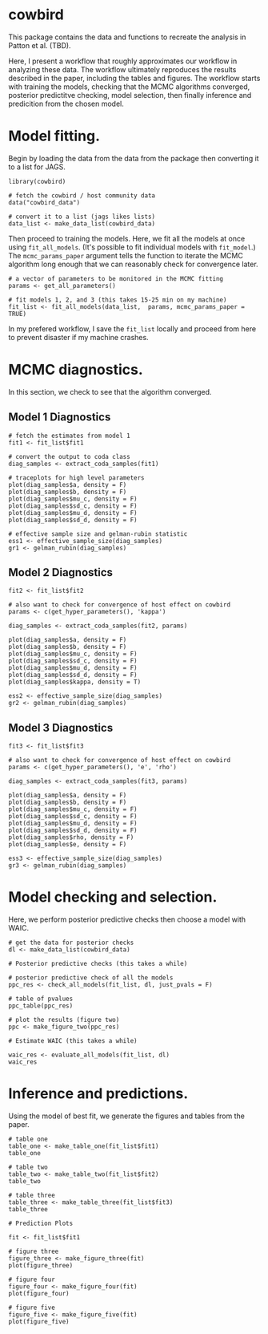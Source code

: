 # cowbird
This package contains the data and functions to recreate the analysis in Patton et al. (TBD).

Here, I present a workflow that roughly approximates our workflow in analyzing these data. The workflow ultimately reproduces the results described in the paper, including the tables and figures. The workflow starts with training the models, checking that the MCMC algorithms converged, posterior predictitve checking, model selection, then finally inference and predicition from the chosen model. 

# Model fitting.

Begin by loading the data from the data from the package then converting it to a list for JAGS.

```
library(cowbird)

# fetch the cowbird / host community data
data("cowbird_data")

# convert it to a list (jags likes lists) 
data_list <- make_data_list(cowbird_data)

```

Then proceed to training the models. Here, we fit all the models at once using `fit_all_models`. (It's possible to fit individual models with `fit_model`.) The 
`mcmc_params_paper` argument tells the function to iterate the MCMC algorithm long enough that we can reasonably check for convergence later. 

```
# a vector of parameters to be monitored in the MCMC fitting
params <- get_all_parameters()

# fit models 1, 2, and 3 (this takes 15-25 min on my machine)
fit_list <- fit_all_models(data_list,  params, mcmc_params_paper = TRUE)
```

In my prefered workflow, I save the `fit_list` locally and proceed from here to prevent disaster if my machine crashes. 

# MCMC diagnostics.

In this section, we check to see that the algorithm converged.

## Model 1 Diagnostics

```
# fetch the estimates from model 1
fit1 <- fit_list$fit1

# convert the output to coda class
diag_samples <- extract_coda_samples(fit1)

# traceplots for high level parameters
plot(diag_samples$a, density = F)
plot(diag_samples$b, density = F)
plot(diag_samples$mu_c, density = F)
plot(diag_samples$sd_c, density = F)
plot(diag_samples$mu_d, density = F)
plot(diag_samples$sd_d, density = F)

# effective sample size and gelman-rubin statistic
ess1 <- effective_sample_size(diag_samples)
gr1 <- gelman_rubin(diag_samples)
```

## Model 2 Diagnostics

```
fit2 <- fit_list$fit2

# also want to check for convergence of host effect on cowbird
params <- c(get_hyper_parameters(), 'kappa')

diag_samples <- extract_coda_samples(fit2, params)

plot(diag_samples$a, density = F)
plot(diag_samples$b, density = F)
plot(diag_samples$mu_c, density = F)
plot(diag_samples$sd_c, density = F)
plot(diag_samples$mu_d, density = F)
plot(diag_samples$sd_d, density = F)
plot(diag_samples$kappa, density = T)

ess2 <- effective_sample_size(diag_samples)
gr2 <- gelman_rubin(diag_samples)
```

## Model 3 Diagnostics

```
fit3 <- fit_list$fit3

# also want to check for convergence of host effect on cowbird
params <- c(get_hyper_parameters(), 'e', 'rho')

diag_samples <- extract_coda_samples(fit3, params)

plot(diag_samples$a, density = F)
plot(diag_samples$b, density = F)
plot(diag_samples$mu_c, density = F)
plot(diag_samples$sd_c, density = F)
plot(diag_samples$mu_d, density = F)
plot(diag_samples$sd_d, density = F)
plot(diag_samples$rho, density = F)
plot(diag_samples$e, density = F)

ess3 <- effective_sample_size(diag_samples)
gr3 <- gelman_rubin(diag_samples)
```

# Model checking and selection.

Here, we perform posterior predictive checks then choose a model with WAIC. 

```
# get the data for posterior checks
dl <- make_data_list(cowbird_data)

# Posterior predictive checks (this takes a while)

# posterior predictive check of all the models 
ppc_res <- check_all_models(fit_list, dl, just_pvals = F)

# table of pvalues
ppc_table(ppc_res)

# plot the results (figure two) 
ppc <- make_figure_two(ppc_res)

# Estimate WAIC (this takes a while)

waic_res <- evaluate_all_models(fit_list, dl)
waic_res
```

# Inference and predictions.

Using the model of best fit, we generate the figures and tables from the paper. 

```
# table one
table_one <- make_table_one(fit_list$fit1)
table_one 

# table two
table_two <- make_table_two(fit_list$fit2)
table_two

# table three
table_three <- make_table_three(fit_list$fit3)
table_three

# Prediction Plots

fit <- fit_list$fit1

# figure three
figure_three <- make_figure_three(fit)
plot(figure_three)

# figure four
figure_four <- make_figure_four(fit)
plot(figure_four)

# figure five
figure_five <- make_figure_five(fit)
plot(figure_five)
```
